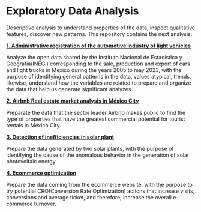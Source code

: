 # Exploratory Data Analysis
Descriptive analysis to understand properties of the data, inspect qualitative features, discover new patterns.
This repository contains the next analysis:

[**1. Administrative registration of the automotive industry of light vehicles**](https://github.com/ACCpath/ExploratoryDataAnalysis/tree/main/RegistroAutomotrizVLAMIA)

Analyze the open data shared by the Instituto Nacional de Estadística y Geografía(INEGI) corresponding to the sale, production and export of cars and light trucks in Mexico during the years 2005 to may 2023, with the purpose of identifying general patterns in the data, values atypical, trends, likewise, understand how the variables are related to prepare and organize the data that help us generate significant analyzes.

[**2. Airbnb Real estate market analysis in México City**](https://github.com/ACCpath/ExploratoryDataAnalysis/tree/main/RealEstateMarketAirbnb)

Preparate the data that the sector leader Airbnb makes public to find the type of properties that have the greatest commercial potential for tourist rentals in México City.

[**3. Detection of inefficiencies in solar plant**](https://github.com/ACCpath/ExploratoryDataAnalysis/tree/main/DetectionInefficienciesSolarPlant)

Prepare the data generated by two solar plants, with the purpose of identifying the cause of the anomalous behavior in the generation of solar photovoltaic energy.

[**4. Ecommerce optimization**](https://github.com/ACCpath/ExploratoryDataAnalysis/tree/main/EcommerceOptimization)

Prepare the data coming from the ecommerce website, with the purpose to try potential CRO(Conversion Rate Optimization) actions that increase visits, conversions and average ticket, and therefore, increase the overall e-commerce turnover.






